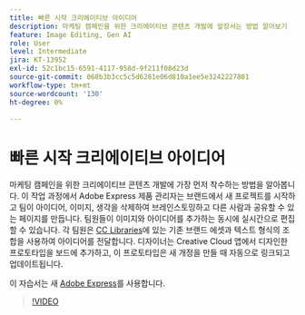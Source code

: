 ```yaml
---
title: 빠른 시작 크리에이티브 아이디어
description: 마케팅 캠페인을 위한 크리에이티브 콘텐츠 개발에 앞장서는 방법 알아보기
feature: Image Editing, Gen AI
role: User
level: Intermediate
jira: KT-13952
exl-id: 52c1bc15-6591-4117-958d-9f211f08d23d
source-git-commit: 068b3b3cc5c5d6281e06d810a1ee5e3242227881
workflow-type: tm+mt
source-wordcount: '130'
ht-degree: 0%

---
```


# 빠른 시작 크리에이티브 아이디어

마케팅 캠페인을 위한 크리에이티브 콘텐츠 개발에 가장 먼저 착수하는 방법을 알아봅니다. 이 작업 과정에서 Adobe Express 제품 관리자는 브랜드에서 새 프로젝트를 시작하고 팀이 아이디어, 이미지, 생각을 삭제하여 브레인스토밍하고 다른 사람과 공유할 수 있는 페이지를 만듭니다. 팀원들이 이미지와 아이디어를 추가하는 동시에 실시간으로 편집할 수 있습니다. 각 팀원은 [CC Libraries](cc-libraries.md)에 있는 기존 브랜드 에셋과 텍스트 형식의 조합을 사용하여 아이디어를 전달합니다. 디자이너는 Creative Cloud 앱에서 디자인한 프로토타입을 보드에 추가하고, 이 프로토타입은 새 개정을 만들 때 자동으로 링크되고 업데이트됩니다.

이 자습서는 새 [Adobe Express](https://www.adobe.com/express/)를 사용합니다.

>[!VIDEO](https://video.tv.adobe.com/v/3424296?quality=12&learn=on&hidetitle=true)

